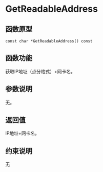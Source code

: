 # GetReadableAddress 

## 函数原型<a name="zh-cn_topic_0000001956618389_section1354mcpsimp"></a>

```
const char *GetReadableAddress() const
```

## 函数功能<a name="zh-cn_topic_0000001956618389_section1357mcpsimp"></a>

获取IP地址（点分格式）+网卡名。

## 参数说明<a name="zh-cn_topic_0000001956618389_section1360mcpsimp"></a>

无。

## 返回值<a name="zh-cn_topic_0000001956618389_section1363mcpsimp"></a>

IP地址+网卡名。

## 约束说明<a name="zh-cn_topic_0000001956618389_section1366mcpsimp"></a>

无

